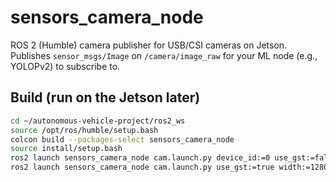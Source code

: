 # sensors_camera_node

ROS 2 (Humble) camera publisher for USB/CSI cameras on Jetson. Publishes `sensor_msgs/Image`
on `/camera/image_raw` for your ML node (e.g., YOLOPv2) to subscribe to.

## Build (run on the Jetson later)
```bash
cd ~/autonomous-vehicle-project/ros2_ws
source /opt/ros/humble/setup.bash
colcon build --packages-select sensors_camera_node
source install/setup.bash
ros2 launch sensors_camera_node cam.launch.py device_id:=0 use_gst:=false width:=1280 height:=720 fps:=30
ros2 launch sensors_camera_node cam.launch.py use_gst:=true width:=1280 height:=720 fps:=30

